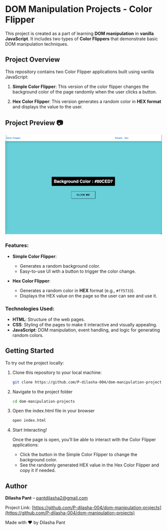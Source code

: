 # DOM Manipulation Projects - Color Flipper

This project is created as a part of learning **DOM manipulation** in **vanilla JavaScript**. It includes two types of **Color Flippers** that demonstrate basic DOM manipulation techniques.

## Project Overview

This repository contains two Color Flipper applications built using vanilla JavaScript:

1. **Simple Color Flipper**: This version of the color flipper changes the background color of the page randomly when the user clicks a button.

2. **Hex Color Flipper**: This version generates a random color in **HEX format** and displays the value to the user.

## Project Preview 📷

![Color Flipper Preview](https://raw.githubusercontent.com/P-dilasha-004/dom-manipulation-projects/main/color_flipper/images/color_flipper_preview.png)

### Features:
- **Simple Color Flipper**:
  - Generates a random background color.
  - Easy-to-use UI with a button to trigger the color change.

- **Hex Color Flipper**:
  - Generates a random color in **HEX** format (e.g., `#ff5733`).
  - Displays the HEX value on the page so the user can see and use it.
    

### Technologies Used:
- **HTML**: Structure of the web pages.
- **CSS**: Styling of the pages to make it interactive and visually appealing.
- **JavaScript**: DOM manipulation, event handling, and logic for generating random colors.

## Getting Started

To try out the project locally:

1. Clone this repository to your local machine:

   ```bash
   git clone https://github.com/P-dilasha-004/dom-manipulation-projects.git

2. Navigate to the project folder

   ```bash
   cd dom-manipulation-projects

3. Open the index.html file in your browser

   ```bash
   open index.html

4. Start Interacting!

    Once the page is open, you’ll be able to interact with the Color Flipper applications:

      - Click the button in the Simple Color Flipper to change the background color.
      - See the randomly generated HEX value in the Hex Color Flipper and copy it if needed.

## Author

**Dilasha Pant** – [pantdilasha2@gmail.com](mailto:pantdilasha2@gmail.com)

Project Link: [https://github.com/P-dilasha-004/dom-manipulation-projects](https://github.com/P-dilasha-004/dom-manipulation-projects)


Made with ♥️ by Dilasha Pant
